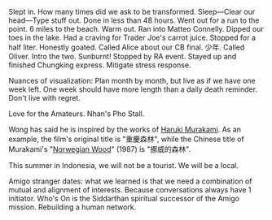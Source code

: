 Slept in. How many times did we ask to be transformed. Sleep—Clear our head—Type stuff out. Done in less than 48 hours. Went out for a run to the point. 6 miles to the beach. Warm out. Ran into Matteo Connelly. Dipped our toes in the lake. Had a craving for Trader Joe's carrot juice. Stopped for a half liter. Honestly goated. Called Alice about our CB final. 少年. Called Oliver. Intro the two. Sunburnt! Stopped by RA event. Stayed up and finished Chungking express. Mitigate stress response.

Nuances of visualization: 
Plan month by month, but live as if we have one week left. One week should have more length than a daily death reminder. Don't live with regret.

Love for the Amateurs.
Nhan's Pho Stall. 

Wong has said he is inspired by the works of [Haruki Murakami](https://en.wikipedia.org/wiki/Haruki_Murakami "Haruki Murakami"). As an example, the film's original title is "重慶森林", while the Chinese title of Murakami's "[Norwegian Wood](https://en.wikipedia.org/wiki/Norwegian_Wood_\(novel\) "Norwegian Wood (novel)")" (1987) is "挪威的森林".

This summer in Indonesia, we will not be a tourist. We will be a local. 

Amigo stranger dates: what we learned is that we need a combination of mutual and alignment of interests. Because conversations always have 1 initiator.
Who's On is the Siddarthan spiritual successor of the Amigo mission. Rebuilding a human network.
